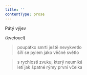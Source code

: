 ```yaml
---
title: ''
contentType: prose
---
```


Pátý výjev

(kvetoucí)

> poupátko smrti ještě nevykvetlo  
> šíří se pylem jako věčné světlo

> s rychlostí zvuku, který neumlká  
> letí jak špatné rýmy první včelka

